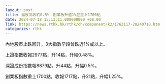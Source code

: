 ```yaml
---
layout: post
title: 滬股高收約0.5%　創業板升逾1%並重上1700點
date: 2024-07-18 15:11:11.000000000 +08:00
link: https://news.rthk.hk/rthk/ch/component/k2/1762117-20240718.htm
categories: rthk
---
```


內地股市止跌回升，3大指數早段曾跌近1%或以上。

上證指數收報2977點，升14點，升幅0.48%。

深證成份指數報8879點，升44點，升幅0.5%。

創業板指數重上1700點，收報1717點，升21點，升幅1.25%。
